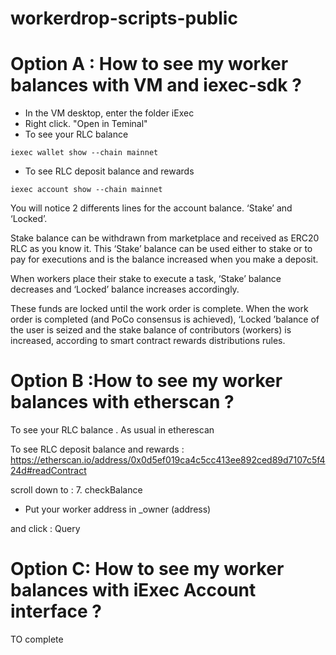 # workerdrop-scripts-public



# Option A : How to see my worker balances with VM and iexec-sdk ?

- In the VM desktop, enter the folder iExec
- Right click. "Open in Teminal"
- To see your RLC balance 
```
iexec wallet show --chain mainnet
```
- To see RLC deposit balance and rewards 
```
iexec account show --chain mainnet
```

You will notice 2 differents lines for the account balance. ‘Stake’ and ‘Locked’.

Stake balance can be withdrawn from marketplace and received as ERC20 RLC as you know it. This ‘Stake’ balance can be used either to stake or to pay for executions and is the balance increased when you make a deposit.

When workers place their stake to execute a task, ‘Stake’ balance decreases and ‘Locked’ balance increases accordingly.

These funds are locked until the work order is complete. When the work order is completed (and PoCo consensus is achieved), ‘Locked ’balance of the user is seized and the stake balance of contributors (workers) is increased, according to smart contract rewards distributions rules.

# Option B :How to see my worker balances with etherscan ?
 To see your RLC balance . As usual in etherescan 

To see RLC deposit balance and rewards :
https://etherscan.io/address/0x0d5ef019ca4c5cc413ee892ced89d7107c5f424d#readContract

scroll down to :
7. checkBalance

- Put your worker address in _owner (address)

and click : Query

# Option C: How to see my worker balances with iExec Account interface ?

TO complete
